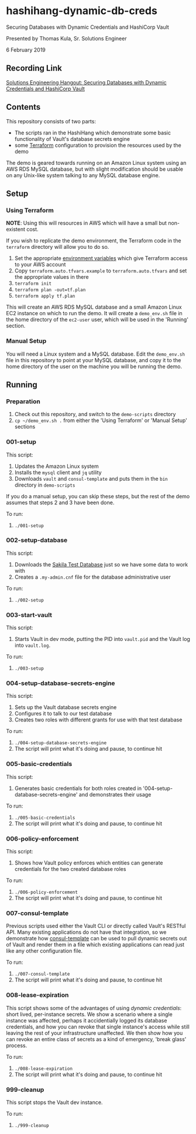 # hashihang-dynamic-db-creds
Securing Databases with Dynamic Credentials and HashiCorp Vault

Presented by Thomas Kula, Sr. Solutions Engineer

6 February 2019

## Recording Link

[Solutions Engineering Hangout: Securing Databases with Dynamic Credentials and HashiCorp Vault](https://www.youtube.com/watch?v=kW0Vi3RvbvA)

## Contents

This repository consists of two parts:

 * The scripts ran in the HashiHang which demonstrate some basic functionality of
   Vault's database secrets engine
 * some [Terraform](https://www.terraform.io/) configuration to provision the
   resources used by the demo

The demo is geared towards running on an Amazon Linux system using an AWS RDS MySQL
database, but with slight modification should be usable on any Unix-like system
talking to any MySQL database engine.

## Setup

### Using Terraform

**NOTE**: Using this will resources in AWS which will have a small but non-existent
cost.

If you wish to replicate the demo environment, the Terraform code in the `terraform`
directory will allow you to do so. 

1. Set the appropriate [environment variables](https://www.terraform.io/docs/providers/aws/index.html#environment-variables)
   which give Terraform access to your AWS account
2. Copy `terraform.auto.tfvars.example` to `terraform.auto.tfvars` and set the
   appropriate values in there
3. `terraform init`
4. `terraform plan -out=tf.plan`
5. `terraform apply tf.plan`

This will create an AWS RDS MySQL database and a small Amazon Linux EC2 instance
on which to run the demo. It will create a `demo_env.sh` file in the home
directory of the `ec2-user` user, which will be used in the 'Running' section.

### Manual Setup

You will need a Linux system and a MySQL database. Edit the `demo_env.sh` file
in this repository to point at your MySQL database, and copy it to the home
directory of the user on the machine you will be running the demo.

## Running

### Preparation

1. Check out this repository, and switch to the `demo-scripts` directory
2. `cp ~/demo_env.sh .` from either the 'Using Terraform' or 'Manual Setup' sections

### 001-setup

This script:

 1. Updates the Amazon Linux system
 2. Installs the `mysql` client and `jq` utility
 3. Downloads `vault` and `consul-template` and puts them in the `bin` directory
    in `demo-scripts`

If you do a manual setup, you can skip these steps, but the rest of the demo 
assumes that steps 2 and 3 have been done.

To run:

 1. `./001-setup`

### 002-setup-database

This script:

 1. Downloads the [Sakila Test Database](https://dev.mysql.com/doc/sakila/en/) just so
    we have some data to work with
 2. Creates a `.my-admin.cnf` file for the database administrative user

To run:

 1. `./002-setup`

### 003-start-vault

This script:

 1. Starts Vault in dev mode, putting the PID into `vault.pid` and the Vault log into `vault.log`.

To run:

 1. `./003-setup`

### 004-setup-database-secrets-engine

This script:

 1. Sets up the Vault database secrets engine
 2. Configures it to talk to our test database
 3. Creates two roles with different grants for use with that test database

To run:
 1. `./004-setup-database-secrets-engine`
 2. The script will print what it's doing and pause, to continue hit <enter>

### 005-basic-credentials

This script:

 1. Generates basic credentials for both roles created in '004-setup-database-secrets-engine'
    and demonstrates their usage

To run:
 1. `./005-basic-credentials`
 2. The script will print what it's doing and pause, to continue hit <enter>

### 006-policy-enforcement

This script:

 1. Shows how Vault policy enforces which entities can generate credentials for
    the two created database roles

To run:

 1. `./006-policy-enforcement`
 2. The script will print what it's doing and pause, to continue hit <enter>

### 007-consul-template

Previous scripts used either the Vault CLI or directly called Vault's RESTful
API. Many existing applications do not have that integration, so we demonstrate
how [consul-template](https://github.com/hashicorp/consul-template) can be
used to pull dynamic secrets out of Vault and render them in a file which
existing applications can read just like any other configuration file.

To run:
 1. `./007-consul-template`
 2. The script will print what it's doing and pause, to continue hit <enter>

### 008-lease-expiration

This script shows some of the advantages of using *dynamic credentials*: short lived,
per-instance secrets. We show a scenario where a single instance was affected, perhaps
it accidentially logged its database credentials, and how you can revoke that single
instance's access while still leaving the rest of your infrastructure unaffected. We
then show how you can revoke an entire class of secrets as a kind of emergency,
'break glass' process.

To run:
 1. `./008-lease-expiration`
 2. The script will print what it's doing and pause, to continue hit <enter>

### 999-cleanup

This script stops the Vault dev instance.

To run:

 1. `./999-cleanup`
